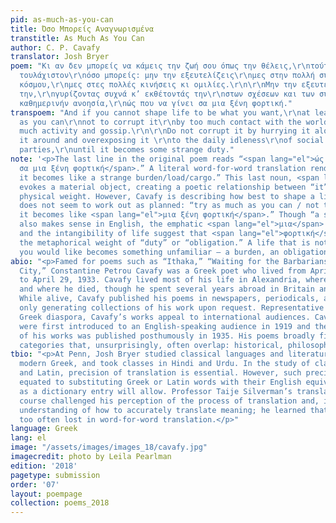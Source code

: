 ```yaml
---
pid: as-much-as-you-can
title: Όσο Mπορείς Αναγνωρισμένα
transtitle: As Much As You Can
author: C. P. Cavafy
translator: Josh Bryer
poem: "Κι αν δεν μπορείς να κάμεις την ζωή σου όπως την θέλεις,\r\nτούτο προσπάθησε
  τουλάχιστον\r\nόσο μπορείς: μην την εξευτελίζεις\r\nμες στην πολλή συνάφεια του
  κόσμου,\r\nμες στες πολλές κινήσεις κι ομιλίες.\r\n\r\nΜην την εξευτελίζεις πηαίνοντάς
  την,\r\nγυρίζοντας συχνά κ’ εκθέτοντάς την\r\nστων σχέσεων και των συναναστροφών\r\nτην
  καθημερινήν ανοησία,\r\nώς που να γίνει σα μια ξένη φορτική."
transpoem: "And if you cannot shape life to be what you want,\r\nat least try as much
  as you can\r\nnot to corrupt it\r\nby too much contact with the world, \r\nby too
  much activity and gossip.\r\n\r\nDo not corrupt it by hurrying it along,\r\ntaking
  it around and overexposing it \r\nto the daily idleness\r\nof social events and
  parties,\r\nuntil it becomes some strange duty."
note: '<p>The last line in the original poem reads “<span lang="el">ώς που να γίνει
  σα μια ξένη φορτική</span>.” A literal word-for-word translation renders “until
  it becomes like a strange burden/load/cargo.” This last noun, <span lang="el">φορτική</span>,
  evokes a material object, creating a poetic relationship between “it” (life) and
  physical weight. However, Cavafy is describing how best to shape a life that just
  does not seem to work out as planned: “try as much as you can / not to corrupt it…until
  it becomes like <span lang="el">μια ξένη φορτική</span>.” Though “a strange burden”
  also makes sense in English, the emphatic <span lang="el">μια</span> (“one,” “a)”
  and the intangibility of life suggest that <span lang="el">φορτική</span> carries
  the metaphorical weight of “duty” or “obligation.” A life that is not shaped as
  you would like becomes something unfamiliar — a burden, an obligation and duty.</p>'
abio: "<p>Famed for poems such as “Ithaka,” “Waiting for the Barbarians,” and “The
  City,” Constantine Petrou Cavafy was a Greek poet who lived from April 29, 1863,
  to April 29, 1933. Cavafy lived most of his life in Alexandria, where he was born
  and where he died, though he spent several years abroad in Britain and Constantinople.
  While alive, Cavafy published his poems in newspapers, periodicals, and annuals,
  only generating collections of his work upon request. Representative of the cosmopolitan
  Greek diaspora, Cavafy’s works appeal to international audiences. Cavafy’s works
  were first introduced to an English-speaking audience in 1919 and the first volume
  of his works was published posthumously in 1935. His poems broadly fit in three
  categories that, unsurprisingly, often overlap: historical, philosophical, and sensual.</p>"
tbio: "<p>At Penn, Josh Bryer studied classical languages and literature, learned
  modern Greek, and took classes in Hindi and Urdu. In the study of classical Greek
  and Latin, precision of translation is essential. However, such precision is often
  equated to substituting Greek or Latin words with their English equivalents as much
  as a dictionary entry will allow. Professor Taije Silverman’s translation of poetry
  course challenged his perception of the process of translation and, in turn, his
  understanding of how to accurately translate meaning; he learned that meaning is
  too often lost in word-for-word translation.</p>"
language: Greek
lang: el
image: "/assets/images/images_18/cavafy.jpg"
imagecredit: photo by Leila Pearlman
edition: '2018'
pagetype: submission
order: '07'
layout: poempage
collection: poems_2018
---
```

